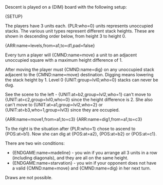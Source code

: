 Descent is played on a {DIM} board with the following setup:

{SETUP}

The players have 3 units each. {PLR:who=0} units represents unoccupied stacks. The various unit types represent different stack heights. These are shown in descending order below, from height 3 to height 0.

{ARR:name=levels,from=a1,to=d1,pad=false}

Every turn a player will {CMND:name=move} a unit to an adjacent unoccupied square with a maximum height difference of 1.

After moving the player must {CMND:name=dig} on any unoccupied stack adjacent to the {CMND:name=move} destination. Digging means lowering the stack height by 1. Level 0 {UNIT:group=lvl0,who=0} stacks can never be dug.

<div class="md-example">

See the scene to the left - {UNIT:at=b2,group=lvl2,who=1} can't move to {UNIT:at=c2,group=lvl0,who=0} since the height difference is 2. She also can't move to {UNIT:at=a1,group=lvl2,who=2} or {UNIT:at=b3,who=1,group=lvl3} since they are occupied.

<div class="md-2col">
{ARR:name=move1,from=a1,to=c3}
{ARR:name=dig1,from=a1,to=c3}
</div>

To the right is the situation after {PLR:who=1} chose to ascend to {POS:at=b1}. Now she can dig at {POS:at=a2}, {POS:at=b2} or {POS:at=c1}.

</div>

There are two win conditions:

- {ENDGAME:name=madeline} - you win if you arrange all 3 units in a row (including diagonals), and they are all on the same height.
- {ENDGAME:name=starvation} - you win if your opponent does not have a valid {CMND:name=move} and {CMND:name=dig} in her next turn.

Draws are not possible.
